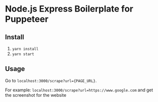 # Node.js Express Boilerplate for Puppeteer

## Install 

1. ``yarn install``
2. ``yarn start``

## Usage


Go to ``localhost:3000/scrape?url={PAGE_URL}``. 

For example: ``localhost:3000/scrape?url=https://www.google.com`` and get the screenshot for the website